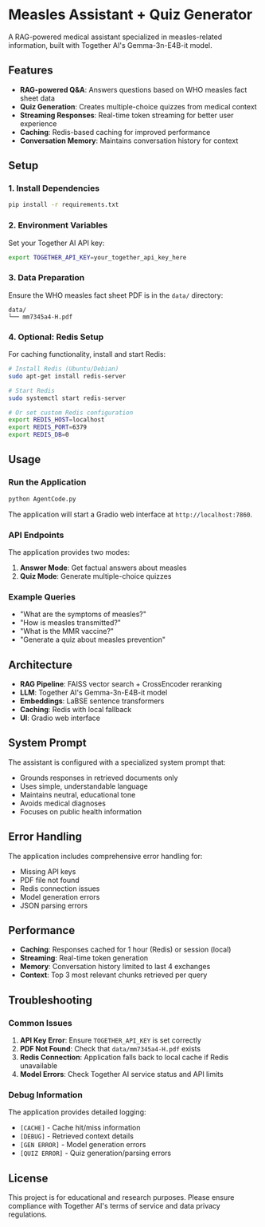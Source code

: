 # Measles Assistant + Quiz Generator

A RAG-powered medical assistant specialized in measles-related information, built with Together AI's Gemma-3n-E4B-it model.

## Features

- **RAG-powered Q&A**: Answers questions based on WHO measles fact sheet data
- **Quiz Generation**: Creates multiple-choice quizzes from medical context
- **Streaming Responses**: Real-time token streaming for better user experience
- **Caching**: Redis-based caching for improved performance
- **Conversation Memory**: Maintains conversation history for context

## Setup

### 1. Install Dependencies

```bash
pip install -r requirements.txt
```

### 2. Environment Variables

Set your Together AI API key:

```bash
export TOGETHER_API_KEY=your_together_api_key_here
```

### 3. Data Preparation

Ensure the WHO measles fact sheet PDF is in the `data/` directory:
```
data/
└── mm7345a4-H.pdf
```

### 4. Optional: Redis Setup

For caching functionality, install and start Redis:

```bash
# Install Redis (Ubuntu/Debian)
sudo apt-get install redis-server

# Start Redis
sudo systemctl start redis-server

# Or set custom Redis configuration
export REDIS_HOST=localhost
export REDIS_PORT=6379
export REDIS_DB=0
```

## Usage

### Run the Application

```bash
python AgentCode.py
```

The application will start a Gradio web interface at `http://localhost:7860`.

### API Endpoints

The application provides two modes:

1. **Answer Mode**: Get factual answers about measles
2. **Quiz Mode**: Generate multiple-choice quizzes

### Example Queries

- "What are the symptoms of measles?"
- "How is measles transmitted?"
- "What is the MMR vaccine?"
- "Generate a quiz about measles prevention"

## Architecture

- **RAG Pipeline**: FAISS vector search + CrossEncoder reranking
- **LLM**: Together AI's Gemma-3n-E4B-it model
- **Embeddings**: LaBSE sentence transformers
- **Caching**: Redis with local fallback
- **UI**: Gradio web interface

## System Prompt

The assistant is configured with a specialized system prompt that:

- Grounds responses in retrieved documents only
- Uses simple, understandable language
- Maintains neutral, educational tone
- Avoids medical diagnoses
- Focuses on public health information

## Error Handling

The application includes comprehensive error handling for:

- Missing API keys
- PDF file not found
- Redis connection issues
- Model generation errors
- JSON parsing errors

## Performance

- **Caching**: Responses cached for 1 hour (Redis) or session (local)
- **Streaming**: Real-time token generation
- **Memory**: Conversation history limited to last 4 exchanges
- **Context**: Top 3 most relevant chunks retrieved per query

## Troubleshooting

### Common Issues

1. **API Key Error**: Ensure `TOGETHER_API_KEY` is set correctly
2. **PDF Not Found**: Check that `data/mm7345a4-H.pdf` exists
3. **Redis Connection**: Application falls back to local cache if Redis unavailable
4. **Model Errors**: Check Together AI service status and API limits

### Debug Information

The application provides detailed logging:
- `[CACHE]` - Cache hit/miss information
- `[DEBUG]` - Retrieved context details
- `[GEN ERROR]` - Model generation errors
- `[QUIZ ERROR]` - Quiz generation/parsing errors

## License

This project is for educational and research purposes. Please ensure compliance with Together AI's terms of service and data privacy regulations.
